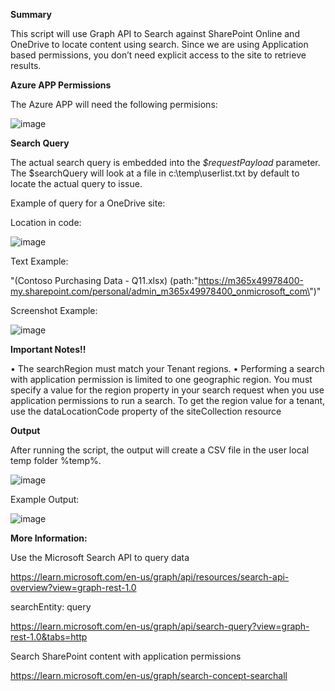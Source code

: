 **Summary**

This script will use Graph API to Search against SharePoint Online and OneDrive to locate content using search. Since we are using Application based permissions, you don’t need explicit access to the site to retrieve results.

**Azure APP Permissions**

The Azure APP will need the following permisions:


![image](https://github.com/user-attachments/assets/7624bdb6-62b4-4b9c-ad02-0ca58cd0fc8d)

**Search Query**

The actual search query is embedded into the _$requestPayload_ parameter. 
The $searchQuery will look at a file in c:\temp\userlist.txt by default to locate the actual query to issue.

Example of query for a OneDrive site:

Location in code:

![image](https://github.com/user-attachments/assets/32748983-e0b1-493f-9b59-67ee7206839e)

Text Example:

"(Contoso Purchasing Data - Q11.xlsx) (path:\"https://m365x49978400-my.sharepoint.com/personal/admin_m365x49978400_onmicrosoft_com\")"

Screenshot Example:

![image](https://github.com/user-attachments/assets/afc3eeaf-56ed-4afb-93e0-e31feb989bbb)


**Important Notes!!**

•	The searchRegion must match your Tenant regions.
•	Performing a search with application permission is limited to one geographic region. You must specify a value for the region property in your search request when you use application permissions to run a search. To get the region value for a tenant, use the dataLocationCode property of the siteCollection resource


**Output**

After running the script, the output will create a CSV file in the user local temp folder %temp%.

![image](https://github.com/user-attachments/assets/7a383b28-3beb-459f-b3d2-ee822b819501)


Example Output:

![image](https://github.com/user-attachments/assets/e071d9ef-cd77-4476-9921-1d9f2d571ee2)


**More Information:**

Use the Microsoft Search API to query data

https://learn.microsoft.com/en-us/graph/api/resources/search-api-overview?view=graph-rest-1.0

searchEntity: query

https://learn.microsoft.com/en-us/graph/api/search-query?view=graph-rest-1.0&tabs=http

Search SharePoint content with application permissions

https://learn.microsoft.com/en-us/graph/search-concept-searchall
